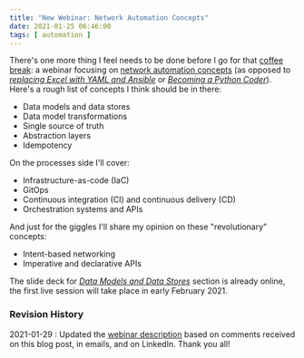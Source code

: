 ```yaml
---
title: "New Webinar: Network Automation Concepts"
date: 2021-01-25 06:46:00
tags: [ automation ]
---
```

There's one more thing I feel needs to be done before I go for that [coffee break](/2021/01/planning-coffee-break/): a webinar focusing on [network automation concepts](https://www.ipspace.net/Network_Automation_Concepts) (as opposed to *[replacing Excel with YAML and Ansible](/2017/05/looking-for-tool-to-create-device/)* or *[Becoming a Python Coder](/2020/11/growing-beyond-networking-skills/)*). Here's a rough list of concepts I think should be in there:

* Data models and data stores
* Data model transformations
* Single source of truth
* Abstraction layers
* Idempotency
<!--more-->
On the processes side I'll cover:

* Infrastructure-as-code (IaC)
* GitOps
* Continuous integration (CI) and continuous delivery (CD)
* Orchestration systems and APIs

And just for the giggles I'll share my opinion on these "revolutionary" concepts:

* Intent-based networking
* Imperative and declarative APIs

The slide deck for *[Data Models and Data Stores](https://my.ipspace.net/bin/list?id=AutConcepts#DATAMODELS)* section is already online, the first live session will take place in early February 2021.

### Revision History

2021-01-29
: Updated the [webinar description](https://www.ipspace.net/Network_Automation_Concepts) based on comments received on this blog post, in emails, and on LinkedIn. Thank you all!
